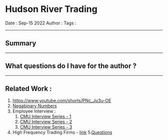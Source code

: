 # Hudson River Trading
Date : Sep-15 2022
Author : 
Tags : 

---
## Summary


----
## What questions do I have for the author ? 

----
## Related Work :
1. https://www.youtube.com/shorts/PNc_Ju3u-OE
2. [Negabinary Numbers](https://www.youtube.com/results?search_query=hudson+river+trading+interview+questions)  
3. Employee Interview :
	1. [CMU Interview Series - 1](https://www.youtube.com/watch?v=N-aQGK6pouM&ab_channel=Career%26ProfessionalDevelopmentCenter)
	2. [CMU Interview Series - 2](https://www.youtube.com/watch?v=R2dinpO5VDE&ab_channel=Career%26ProfessionalDevelopmentCenter)
	3. [CMU Interview Series - 3](https://www.youtube.com/watch?v=RN--eG0_9kw&ab_channel=Career%26ProfessionalDevelopmentCenter)
4. High Frequency Trading Firms - [link](https://www.youtube.com/watch?v=V-VZCtzYybg&ab_channel=CodingInterviewPrep)
5.[Questions](https://algodaily.com/companies/hudson-river-trading)

